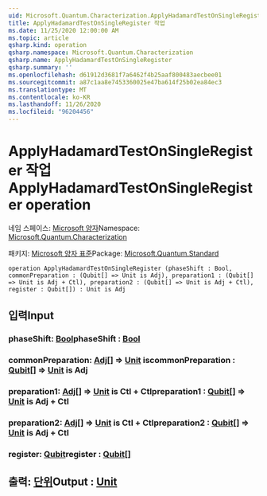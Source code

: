 ```yaml
---
uid: Microsoft.Quantum.Characterization.ApplyHadamardTestOnSingleRegister
title: ApplyHadamardTestOnSingleRegister 작업
ms.date: 11/25/2020 12:00:00 AM
ms.topic: article
qsharp.kind: operation
qsharp.namespace: Microsoft.Quantum.Characterization
qsharp.name: ApplyHadamardTestOnSingleRegister
qsharp.summary: ''
ms.openlocfilehash: d61912d3681f7a6462f4b25aaf800483aecbee01
ms.sourcegitcommit: a87c1aa8e7453360025e47ba614f25b02ea84ec3
ms.translationtype: MT
ms.contentlocale: ko-KR
ms.lasthandoff: 11/26/2020
ms.locfileid: "96204456"
---
```

# <a name="applyhadamardtestonsingleregister-operation"></a><span data-ttu-id="f369e-102">ApplyHadamardTestOnSingleRegister 작업</span><span class="sxs-lookup"><span data-stu-id="f369e-102">ApplyHadamardTestOnSingleRegister operation</span></span>

<span data-ttu-id="f369e-103">네임 스페이스: [Microsoft 양자](xref:Microsoft.Quantum.Characterization)</span><span class="sxs-lookup"><span data-stu-id="f369e-103">Namespace: [Microsoft.Quantum.Characterization](xref:Microsoft.Quantum.Characterization)</span></span>

<span data-ttu-id="f369e-104">패키지: [Microsoft 양자 표준](https://nuget.org/packages/Microsoft.Quantum.Standard)</span><span class="sxs-lookup"><span data-stu-id="f369e-104">Package: [Microsoft.Quantum.Standard](https://nuget.org/packages/Microsoft.Quantum.Standard)</span></span>




```qsharp
operation ApplyHadamardTestOnSingleRegister (phaseShift : Bool, commonPreparation : (Qubit[] => Unit is Adj), preparation1 : (Qubit[] => Unit is Adj + Ctl), preparation2 : (Qubit[] => Unit is Adj + Ctl), register : Qubit[]) : Unit is Adj
```


## <a name="input"></a><span data-ttu-id="f369e-105">입력</span><span class="sxs-lookup"><span data-stu-id="f369e-105">Input</span></span>

### <a name="phaseshift--bool"></a><span data-ttu-id="f369e-106">phaseShift: [Bool](xref:microsoft.quantum.lang-ref.bool)</span><span class="sxs-lookup"><span data-stu-id="f369e-106">phaseShift : [Bool](xref:microsoft.quantum.lang-ref.bool)</span></span>




### <a name="commonpreparation--qubit--unit--is-adj"></a><span data-ttu-id="f369e-107">commonPreparation: [Adj](xref:microsoft.quantum.lang-ref.qubit)[] => [Unit](xref:microsoft.quantum.lang-ref.unit)  is</span><span class="sxs-lookup"><span data-stu-id="f369e-107">commonPreparation : [Qubit](xref:microsoft.quantum.lang-ref.qubit)[] => [Unit](xref:microsoft.quantum.lang-ref.unit)  is Adj</span></span>




### <a name="preparation1--qubit--unit--is-adj--ctl"></a><span data-ttu-id="f369e-108">preparation1: [Adj](xref:microsoft.quantum.lang-ref.qubit)[] => [Unit](xref:microsoft.quantum.lang-ref.unit)  is Ctl + Ctl</span><span class="sxs-lookup"><span data-stu-id="f369e-108">preparation1 : [Qubit](xref:microsoft.quantum.lang-ref.qubit)[] => [Unit](xref:microsoft.quantum.lang-ref.unit)  is Adj + Ctl</span></span>




### <a name="preparation2--qubit--unit--is-adj--ctl"></a><span data-ttu-id="f369e-109">preparation2: [Adj](xref:microsoft.quantum.lang-ref.qubit)[] => [Unit](xref:microsoft.quantum.lang-ref.unit)  is Ctl + Ctl</span><span class="sxs-lookup"><span data-stu-id="f369e-109">preparation2 : [Qubit](xref:microsoft.quantum.lang-ref.qubit)[] => [Unit](xref:microsoft.quantum.lang-ref.unit)  is Adj + Ctl</span></span>




### <a name="register--qubit"></a><span data-ttu-id="f369e-110">register: [Qubit](xref:microsoft.quantum.lang-ref.qubit)</span><span class="sxs-lookup"><span data-stu-id="f369e-110">register : [Qubit](xref:microsoft.quantum.lang-ref.qubit)[]</span></span>





## <a name="output--unit"></a><span data-ttu-id="f369e-111">출력: [단위](xref:microsoft.quantum.lang-ref.unit)</span><span class="sxs-lookup"><span data-stu-id="f369e-111">Output : [Unit](xref:microsoft.quantum.lang-ref.unit)</span></span>

